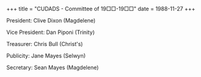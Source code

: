 +++
title = "CUDADS - Committee of 19□□-19□□"
date = 1988-11-27 
+++

President: Clive Dixon (Magdelene)

Vice President: Dan Piponi (Trinity)

Treasurer: Chris Bull (Christ's)

Publicity: Jane Mayes (Selwyn)

Secretary: Sean Mayes (Magdelene)
